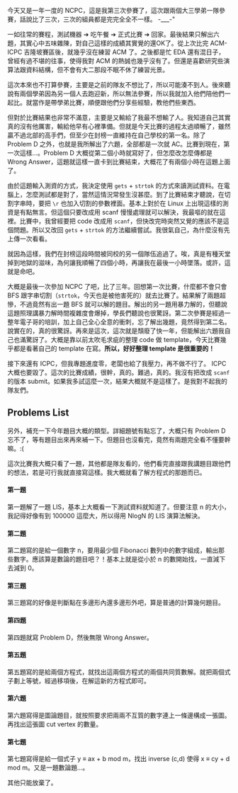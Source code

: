 <!--
[date]: 2011-10-16
[title]:		教育部100年度全國電腦軟體設計競賽 (2011 NCPC)
[name]:		2011-ncpc
[tag]:			ACM-ICPC, contest | 競賽, NCPC | 大專盃, cut vertex | 點割, LIS | 最長遞增子序列, polygon | 多邊形, inverse | 反元素, Fibonacci Sequence | 費氏數列
-->

今天又是一年一度的 NCPC，這是我第三次參賽了，這次跟兩個大三學弟一隊參賽，話說比了三次，三次的組員都是完完全全不一樣。 -___-"


一如往常的賽程，測試機器 ➔ 吃午餐 ➔ 正式比賽 ➔ 回家。最後結果只解出六題，其實心中五味雜陳，對自己這樣的成績其實覺的還OK了。從上次比完 ACM-ICPC 吉隆坡賽區後，就幾乎沒在練習 ACM 了。之後都是忙 EDA 還有混日子，曾經有過不堪的往事，使得我對 ACM 的熱誠也幾乎沒有了。但還是喜歡研究些演算法跟資料結構，但不會有大二那段不眠不休了練習光景。

這次本來也不打算參賽，主要是之前的隊友不想比了，所以可能湊不到人。後來聽說有兩個學弟因為另一個人去跑迎新，所以無法參賽，所以我就加入他們陪他們一起比。就當作是帶學弟比賽，順便跟他們分享些經驗，教他們些東西。

但對於比賽結果也非常不滿意，主要是又輸給了我最不想輸了人。我知道自己其實真的沒有他厲害，輸給他早有心裡準備。但就是今天比賽的過程太過順暢了，雖然贏不過北部的高手們，但至少在封榜一直維持在自己學校的第一名。除了 Problem D 之外，也就是我所解出了六題，全部都是一次就 AC。比賽到現在，第一次這樣…。Problem D 大概從第二個小時就寫好了，但怎麼改怎麼傳都是 Wrong Answer，這題就這樣一直卡到比賽結束，大概花了有兩個小時在這題上面了。

由於這題輸入測資的方式，我決定使用 `gets` + `strtok` 的方式來讀測試資料。在電腦上，怎麼測試都是對了，當然這情況常發生沒甚麼。到了比賽結束才聽說，在切割字串時，要把 `\r` 也加入切割的參數裡面。基本上對於在 Linux 上出現這樣的測資是有點無言。但這個只要改成用 scanf 慢慢處理就可以解決，我最嘔的就在這裡。比賽中，我曾經要把 code 改成用 `scanf`，但快改完時突然又覺的應該不是這個問題。所以又改回 `gets` + `strtok` 的方法繼續嘗試。我很氣自己，為什麼沒有先上傳一次看看。

就因為這樣，我們在封榜這段時間被同校的另一個隊伍追過了。唉，真是有種天堂掉到地獄的滋味，為何讓我順暢了四個小時，再讓我在最後一小時墜落。或許，這就是命吧。

大概是最後一次參加 NCPC 了吧，比了三年。回想第一次比賽，什麼都不會只會 BFS 跟字串切割（`strtok`，今天也是被他害死的）就去比賽了。結果解了兩題超慘，不過竟然有出一題 BFS 就可以解的題目。解出的另一題用暴力解的，但聽說這題照理講暴力解時間複雜度會爆掉，學長們聽說也很驚訝。第二次參賽是經過一整年電子哥的培訓，加上自己全心全意的衝刺，忘了解出幾題，竟然得到第二名。說實在的，真的很驚訝。再來是這次，這次就是頹廢了快一年，但能解出六題我自己也滿驚訝了。大概是靠以前太吹毛求疵的整理 code 做 template，今天比賽幾乎都是看著自己的 template 在寫。**所以，好好整理 template 是很重要的！**

接下來還有 ICPC，但我專題進度零，老闆也給了我壓力，再不做不行了。 ICPC 大概也要毀了。這次的比賽成績，很幹，真的。難過，真的。我沒有把改成 `scanf` 的版本 submit。如果我多試這麼一次，結果大概就不是這樣了。是我對不起我的隊友們。

## Problems List

另外，補充一下今年題目大概的類型。詳細題號有點忘了，大概只有 Problem D 忘不了，等有題目出來再來補一下。但題目也沒看完，竟然有兩題完全看不懂要幹嘛。:(

這次比賽我大概只看了一題，其他都是隊友看的，他們看完直接跟我講題目跟他們的想法，若是可行我就直接寫這樣。我大概就看了解方程式的那題而已。

#### 第一題

第一題解了一題 LIS，基本上大概看一下測試資料就知道了。但要注意 n 的大小，我記得好像有到 100000 這麼大，所以得用 NlogN 的 LIS 演算法解決。

#### 第二題

第二題寫的是給一個數字 n，要用最少個 Fibonacci 數列中的數字組成，輸出那些數字。應該算是數論的題目吧？！基本上就是從小於 n 的數開始找，一直減下去減到 0。

#### 第三題

第三題寫的好像是判斷點在多邊形內還多邊形外吧，算是普通的計算幾何題目。

#### 第四題

第四題就寫 Problem D，然後無限 Wrong Answer。

#### 第五題

第五題寫的是給兩個方程式，就找出這兩個方程式的兩個共同質數解。就把兩個式子劃上等號，經過移項後，在解這新的方程式即可。

#### 第六題

第六題寫得是圖論題目，就按照要求把兩兩不互質的數字連上一條邊構成一張圖。再找出這張圖 cut vertex 的數量。

#### 第七題

第七題寫得是給一個式子 y ≡ ax + b mod m，找出 inverse (c,d) 使得 x ≡ cy + d mod m。又是一題數論題…。

其他只能放棄了。
